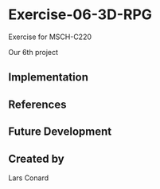 # Exercise-06-3D-RPG

Exercise for MSCH-C220

Our 6th project

## Implementation


## References


## Future Development



## Created by 

Lars Conard
